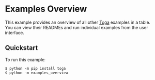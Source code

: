 # Examples Overview

This example provides an overview of all other [Toga](https://toga.beeware.org)
examples in a table. You can view their READMEs and run individual examples from
the user interface.

## Quickstart

To run this example:

```
$ python -m pip install toga
$ python -m examples_overview
```
